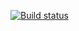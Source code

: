 [![Build status](https://ci.appveyor.com/api/projects/status/fuki7khlap06s134?svg=true)](https://ci.appveyor.com/project/Serg5858/webform)